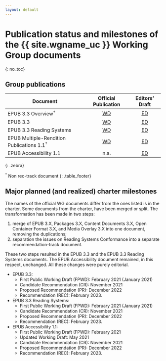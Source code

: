 ```yaml
---
layout: default
---
```


# Publication status and milestones of the {{ site.wgname_uc }} Working Group documents
{: no_toc}


## Group publications

| Document | Official Publication | Editors’ Draft |
|----------|:--------------:|:-----------------:|
| EPUB 3.3 Overview<sup>†<sup>   | [WD](https://www.w3.org/TR/epub-overview-33/) | [ED](https://w3c.github.io/epub-specs/epub33/overview/)                
| EPUB 3.3                       |  [WD](https://www.w3.org/TR/epub-33/) | [ED](https://w3c.github.io/epub-specs/epub33/core/)                    
| EPUB 3.3 Reading Systems       |  [WD](https://www.w3.org/TR/epub-rs-33/) | [ED](https://w3c.github.io/epub-specs/epub33/rs/)                      
| EPUB Multiple-Rendition Publications 1.1<sup>†<sup> | [WD](https://www.w3.org/TR/epub-multi-rend-11/) | [ED](https://w3c.github.io/epub-specs/epub33/rs/) 
| EPUB Accessibility 1.1         |  n.a. | [ED](https://w3c.github.io/epub-specs/epub33/a11y/)     
{: .zebra}

<sup>†</sup> Non rec-track document
{: .table_footer}


## Major planned (and realized) charter milestones

The names of the official WG documents differ from the ones listed is in the charter. Some documents from the charter, have been merged or split. The transformation has been made in two steps:

1. merge of EPUB 3.X, Packages 3.X, Content Documents 3.X, Open Container Format 3.X, and Media Overlay 3.X into one document, removing the duplications;
2. separation the issues on Reading Systems Conformance into a separate recommendation-track document.

These two steps resulted in the EPUB 3.3 and the EPUB 3.3 Reading Systems documents. The EPUB Accessibility document remained, in this respect, unchanged. All these changes were purely editorial.

* EPUB 3.3:
    * First Public Working Draft (FPWD): February 2021 (January 2021)
    * Candidate Recommendation (CR): November 2021
    * Proposed Recommendation (PR): December 2022
    * Recommendation (REC): February 2023.
* EPUB 3.3 Reading Systems:
    * First Public Working Draft (FPWD): February 2021 (January 2021)
    * Candidate Recommendation (CR): November 2021
    * Proposed Recommendation (PR): December 2022
    * Recommendation (REC): February 2023.
* EPUB Accessibility 1.1:
    * First Public Working Draft (FPWD): February 2021
    * Updated Working Draft: May 2021
    * Candidate Recommendation (CR): November 2021
    * Proposed Recommendation (PR): December 2022
    * Recommendation (REC): February 2023.


